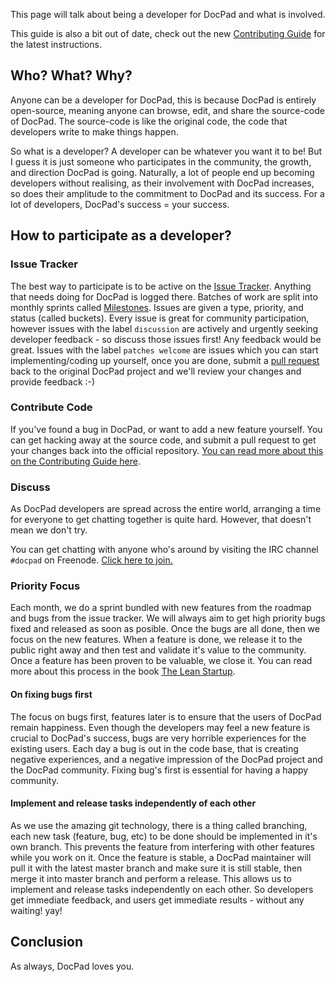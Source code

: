 This page will talk about being a developer for DocPad and what is involved.

This guide is also a bit out of date, check out the new [Contributing Guide](/docpad/contribute) for the latest instructions.


## Who? What? Why?
Anyone can be a developer for DocPad, this is because DocPad is entirely open-source, meaning anyone can browse, edit, and share the source-code of DocPad. The source-code is like the original code, the code that developers write to make things happen.

So what is a developer? A developer can be whatever you want it to be! But I guess it is just someone who participates in the community, the growth, and direction DocPad is going. Naturally, a lot of people end up becoming developers without realising, as their involvement with DocPad increases, so does their amplitude to the commitment to DocPad and its success. For a lot of developers, DocPad's success = your success.


## How to participate as a developer?


### Issue Tracker
The best way to participate is to be active on the [Issue Tracker](/issues). Anything that needs doing for DocPad is logged there. Batches of work are split into monthly sprints called [Milestones](/issues/milestones). Issues are given a type, priority, and status (called buckets). Every issue is great for community participation, however issues with the label `discussion` are actively and urgently seeking developer feedback - so discuss those issues first! Any feedback would be great. Issues with the label `patches welcome` are issues which you can start implementing/coding up yourself, once you are done, submit a [pull request](http://help.github.com/send-pull-requests/) back to the original DocPad project and we'll review your changes and provide feedback :-)


### Contribute Code
If you've found a bug in DocPad, or want to add a new feature yourself. You can get hacking away at the source code, and submit a pull request to get your changes back into the official repository. [You can read more about this on the Contributing Guide here](/docpad/contribute).


### Discuss
As DocPad developers are spread across the entire world, arranging a time for everyone to get chatting together is quite hard. However, that doesn't mean we don't try.

You can get chatting with anyone who's around by visiting the IRC channel `#docpad` on Freenode. [Click here to join.](http://webchat.freenode.net/?channels=docpad)


### Priority Focus
Each month, we do a sprint bundled with new features from the roadmap and bugs from the issue tracker. We will always aim to get high priority bugs fixed and released as soon as posible. Once the bugs are all done, then we focus on the new features. When a feature is done, we release it to the public right away and then test and validate it's value to the community. Once a feature has been proven to be valuable, we close it. You can read more about this process in the book [The Lean Startup](http://theleanstartup.com/).


#### On fixing bugs first
The focus on bugs first, features later is to ensure that the users of DocPad remain happiness. Even though the developers may feel a new feature is crucial to DocPad's success, bugs are very horrible experiences for the existing users. Each day a bug is out in the code base, that is creating negative experiences, and a negative impression of the DocPad project and the DocPad community. Fixing bug's first is essential for having a happy community.


#### Implement and release tasks independently of each other
As we use the amazing git technology, there is a thing called branching, each new task (feature, bug, etc) to be done should be implemented in it's own branch. This prevents the feature from interfering with other features while you work on it. Once the feature is stable, a DocPad maintainer will pull it with the latest master branch and make sure it is still stable, then merge it into master branch and perform a release. This allows us to implement and release tasks independently on each other. So developers get immediate feedback, and users get immediate results - without any waiting! yay!


## Conclusion
As always, DocPad loves you.
